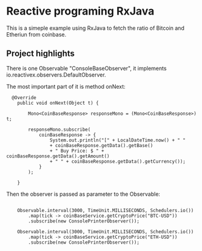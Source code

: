 # Reactive programing RxJava

This is a simeple example using RxJava to fetch the ratio of Bitcoin and Etheriun from coinbase.

## Project highlights

There is one Observable "ConsoleBaseObserver", it implements io.reactivex.observers.DefaultObserver.

The most important part of it is method onNext:

```
  @Override
    public void onNext(Object t) {

        Mono<CoinBaseResponse> responseMono = (Mono<CoinBaseResponse>) t;

        responseMono.subscribe(
            coinBaseResponse -> {
                System.out.println("[" + LocalDateTime.now() + " "
                + coinBaseResponse.getData().getBase() 
                + " Buy Price: $ " + coinBaseResponse.getData().getAmount()
                + " " + coinBaseResponse.getData().getCurrency());
            }
        );

    }
```    

Then the observer is passed as parameter to the Observable: 

```

    Observable.interval(3000, TimeUnit.MILLISECONDS, Schedulers.io())
        .map(tick -> coinBaseService.getCryptoPrice("BTC-USD"))
        .subscribe(new ConsolePrinterObserver());
        
    Observable.interval(3000, TimeUnit.MILLISECONDS, Schedulers.io())
        .map(tick -> coinBaseService.getCryptoPrice("ETH-USD"))
        .subscribe(new ConsolePrinterObserver());

```
